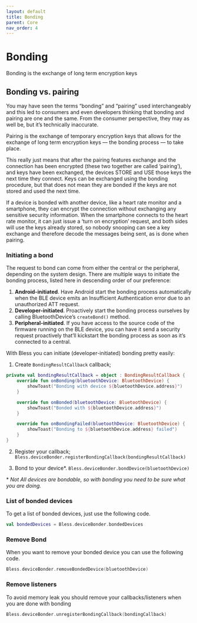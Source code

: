 ```yaml
---
layout: default
title: Bonding
parent: Core
nav_order: 4
---
```


# Bonding

Bonding is the exchange of long term encryption keys

## Bonding vs. pairing

You may have seen the terms “bonding” and “pairing” used interchangeably and this led to consumers and even developers thinking that bonding and pairing are one and the same. From the consumer perspective, they may as well be, but it’s technically inaccurate.

Pairing is the exchange of temporary encryption keys that allows for the exchange of long term encryption keys — the bonding process — to take place.

This really just means that after the pairing features exchange and the connection has been encrypted (these two together are called ‘pairing’), and keys have been exchanged, the devices STORE and USE those keys the next time they connect. Keys can be exchanged using the bonding procedure, but that does not mean they are bonded if the keys are not stored and used the next time.

If a device is bonded with another device, like a heart rate monitor and a smartphone, they can encrypt the connection without exchanging any sensitive security information. When the smartphone connects to the heart rate monitor, it can just issue a ‘turn on encryption’ request, and both sides will use the keys already stored, so nobody snooping can see a key exchange and therefore decode the messages being sent, as is done when pairing.


### Initiating a bond

The request to bond can come from either the central or the peripheral, depending on the system design. There are multiple ways to initiate the bonding process, listed here in descending order of our preference:

1. **Android-initiated**. Have Android start the bonding process automatically when the BLE device emits an Insufficient Authentication error due to an unauthorized ATT request.
2. **Developer-initiated**. Proactively start the bonding process ourselves by calling BluetoothDevice’s `createBond()` method.
3. **Peripheral-initiated**. If you have access to the source code of the firmware running on the BLE device, you can have it send a security request proactively that’ll kickstart the bonding process as soon as it’s connected to a central.

With Bless you can initiate (developer-initiated) bonding pretty easily:

1. Create `BondingResultCallback` callback;
```kotlin
private val bondingResultCallback = object : BondingResultCallback {
    override fun onBonding(bluetoothDevice: BluetoothDevice) {
        showToast("Bonding with device ${bluetoothDevice.address}")
    }

    override fun onBonded(bluetoothDevice: BluetoothDevice) {
        showToast("Bonded with ${bluetoothDevice.address}")
    }

    override fun onBondingFailed(bluetoothDevice: BluetoothDevice) {
        showToast("Bonding to ${bluetoothDevice.address} failed")
    }
}
```
2. Register your callback;
`Bless.deviceBonder.registerBondingCallback(bondingResultCallback)`

3. Bond to your device*.
`Bless.deviceBonder.bondDevice(bluetoothDevice)`

\* *Not All devices are bondable, so with bonding you need to be sure what you are doing.*

### List of bonded devices

To get a list of bonded devices, just use the following code.

```kotlin
val bondedDevices = Bless.deviceBonder.bondedDevices
```
### Remove Bond

When you want to remove your bonded device you can use the following code.

```kotlin
Bless.deviceBonder.removeBondedDevice(bluetoothDevice)
```

### Remove listeners

To avoid memory leak you should remove your callbacks/listeners when you are done with bonding

```kotlin
Bless.deviceBonder.unregisterBondingCallback(bondingCallback)
```
